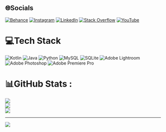 
## 🌐Socials
[![Behance](https://img.shields.io/badge/Behance-1769ff?logo=behance&logoColor=white)](https://behance.net/https://www.behance.net/dhruvmaindola) [![Instagram](https://img.shields.io/badge/Instagram-%23E4405F.svg?logo=Instagram&logoColor=white)](https://instagram.com/https://www.instagram.com/dhruvmaindola/) [![LinkedIn](https://img.shields.io/badge/LinkedIn-%230077B5.svg?logo=linkedin&logoColor=white)](https://linkedin.com/in/https://www.linkedin.com/in/dhruv-maindola/) [![Stack Overflow](https://img.shields.io/badge/-Stackoverflow-FE7A16?logo=stack-overflow&logoColor=white)](https://stackoverflow.com/users/18134116) [![YouTube](https://img.shields.io/badge/YouTube-%23FF0000.svg?logo=YouTube&logoColor=white)](https://youtube.com/c/UCLqXUo7mAvxLuwsHZfTBiDw) 

# 💻Tech Stack
![Kotlin](https://img.shields.io/badge/kotlin-%230095D5.svg?style=for-the-badge&logo=kotlin&logoColor=white) ![Java](https://img.shields.io/badge/java-%23ED8B00.svg?style=for-the-badge&logo=java&logoColor=white) ![Python](https://img.shields.io/badge/python-3670A0?style=for-the-badge&logo=python&logoColor=ffdd54) ![MySQL](https://img.shields.io/badge/mysql-%2300f.svg?style=for-the-badge&logo=mysql&logoColor=white) ![SQLite](https://img.shields.io/badge/sqlite-%2307405e.svg?style=for-the-badge&logo=sqlite&logoColor=white) ![Adobe Lightroom](https://img.shields.io/badge/Adobe%20Lightroom-31A8FF.svg?style=for-the-badge&logo=Adobe%20Lightroom&logoColor=white) ![Adobe Photoshop](https://img.shields.io/badge/adobephotoshop-%2331A8FF.svg?style=for-the-badge&logo=adobephotoshop&logoColor=white) ![Adobe Premiere Pro](https://img.shields.io/badge/Adobe%20Premiere%20Pro-9999FF.svg?style=for-the-badge&logo=Adobe%20Premiere%20Pro&logoColor=white)
# 📊GitHub Stats :
![](https://github-readme-stats.vercel.app/api?username=dhruvmaindola227&theme=dark&hide_border=false&include_all_commits=false&count_private=false)<br/>
![](https://github-readme-streak-stats.herokuapp.com/?user=dhruvmaindola227&theme=dark&hide_border=false)<br/>
![](https://github-readme-stats.vercel.app/api/top-langs/?username=dhruvmaindola227&theme=dark&hide_border=false&include_all_commits=false&count_private=false&layout=compact)

---
[![](https://visitcount.itsvg.in/api?id=dhruvmaindola227&icon=0&color=1)](https://visitcount.itsvg.in)
